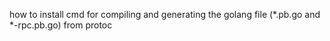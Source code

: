 how to install cmd for compiling and generating the golang file (*.pb.go and *-rpc.pb.go) from protoc